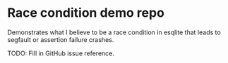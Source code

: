 # Race condition demo repo

Demonstrates what I believe to be a race condition in esqlite that leads to
segfault or assertion failure crashes.

TODO: Fill in GitHub issue reference.
